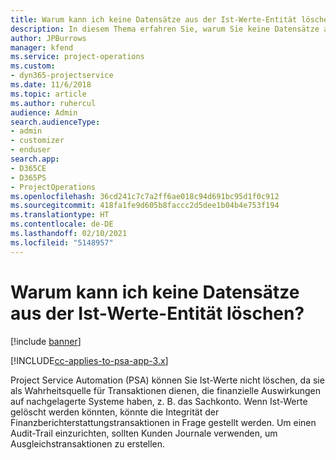 ```yaml
---
title: Warum kann ich keine Datensätze aus der Ist-Werte-Entität löschen?
description: In diesem Thema erfahren Sie, warum Sie keine Datensätze aus der Ist-Werte-Entität löschen können.
author: JPBurrows
manager: kfend
ms.service: project-operations
ms.custom:
- dyn365-projectservice
ms.date: 11/6/2018
ms.topic: article
ms.author: ruhercul
audience: Admin
search.audienceType:
- admin
- customizer
- enduser
search.app:
- D365CE
- D365PS
- ProjectOperations
ms.openlocfilehash: 36cd241c7c7a2ff6ae018c94d691bc95d1f0c912
ms.sourcegitcommit: 418fa1fe9d605b8faccc2d5dee1b04b4e753f194
ms.translationtype: HT
ms.contentlocale: de-DE
ms.lasthandoff: 02/10/2021
ms.locfileid: "5148957"
---
```

# <a name="why-cant-i-delete-records-from-the-actuals-entity"></a>Warum kann ich keine Datensätze aus der Ist-Werte-Entität löschen?

[!include [banner](../includes/psa-now-project-operations.md)]

[!INCLUDE[cc-applies-to-psa-app-3.x](../includes/cc-applies-to-psa-app-3x.md)]

Project Service Automation (PSA) können Sie Ist-Werte nicht löschen, da sie als Wahrheitsquelle für Transaktionen dienen, die finanzielle Auswirkungen auf nachgelagerte Systeme haben, z. B. das Sachkonto. Wenn Ist-Werte gelöscht werden könnten, könnte die Integrität der Finanzberichterstattungstransaktionen in Frage gestellt werden. Um einen Audit-Trail einzurichten, sollten Kunden Journale verwenden, um Ausgleichstransaktionen zu erstellen.

